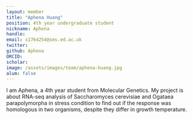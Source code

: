 ```yaml
---
layout: member
title: "Aphena Huang"
position: 4th year undergraduate student
nickname: Aphena
handle:
email: s1764254@sms.ed.ac.uk
twitter:
github: Aphena
ORCID:
scholar:
image: /assets/images/team/aphena-huang.jpg
alum: false
---
```


I am Aphena, a 4th year student from Molecular Genetics. My project is about RNA-seq analysis of Saccharomyces cerevisiae and Ogataea parapolymorpha in stress condition to find out if the response was homologous in two organisms, despite they differ in growth temperature.
